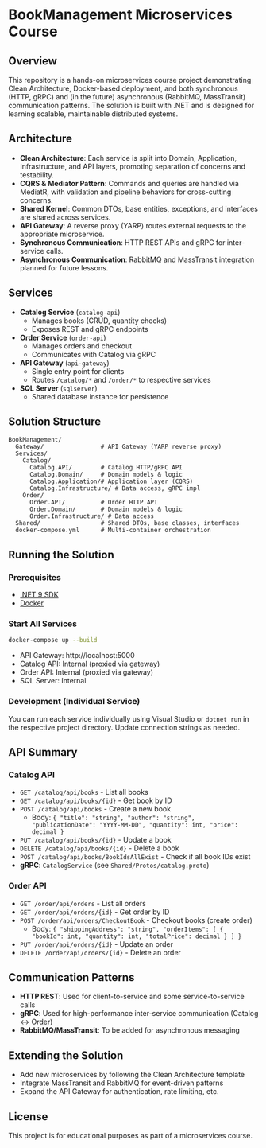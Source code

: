 # BookManagement Microservices Course

## Overview

This repository is a hands-on microservices course project demonstrating Clean Architecture, Docker-based deployment, and both synchronous (HTTP, gRPC) and (in the future) asynchronous (RabbitMQ, MassTransit) communication patterns. The solution is built with .NET and is designed for learning scalable, maintainable distributed systems.

## Architecture

- **Clean Architecture**: Each service is split into Domain, Application, Infrastructure, and API layers, promoting separation of concerns and testability.
- **CQRS & Mediator Pattern**: Commands and queries are handled via MediatR, with validation and pipeline behaviors for cross-cutting concerns.
- **Shared Kernel**: Common DTOs, base entities, exceptions, and interfaces are shared across services.
- **API Gateway**: A reverse proxy (YARP) routes external requests to the appropriate microservice.
- **Synchronous Communication**: HTTP REST APIs and gRPC for inter-service calls.
- **Asynchronous Communication**: RabbitMQ and MassTransit integration planned for future lessons.

## Services

- **Catalog Service** (`catalog-api`)
  - Manages books (CRUD, quantity checks)
  - Exposes REST and gRPC endpoints
- **Order Service** (`order-api`)
  - Manages orders and checkout
  - Communicates with Catalog via gRPC
- **API Gateway** (`api-gateway`)
  - Single entry point for clients
  - Routes `/catalog/*` and `/order/*` to respective services
- **SQL Server** (`sqlserver`)
  - Shared database instance for persistence

## Solution Structure

```
BookManagement/
  Gateway/                # API Gateway (YARP reverse proxy)
  Services/
    Catalog/
      Catalog.API/        # Catalog HTTP/gRPC API
      Catalog.Domain/     # Domain models & logic
      Catalog.Application/# Application layer (CQRS)
      Catalog.Infrastructure/ # Data access, gRPC impl
    Order/
      Order.API/          # Order HTTP API
      Order.Domain/       # Domain models & logic
      Order.Infrastructure/ # Data access
  Shared/                 # Shared DTOs, base classes, interfaces
  docker-compose.yml      # Multi-container orchestration
```

## Running the Solution

### Prerequisites
- [.NET 9 SDK](https://dotnet.microsoft.com/en-us/download/dotnet/9.0)
- [Docker](https://www.docker.com/get-started)

### Start All Services

```bash
docker-compose up --build
```

- API Gateway: http://localhost:5000
- Catalog API: Internal (proxied via gateway)
- Order API: Internal (proxied via gateway)
- SQL Server: Internal

### Development (Individual Service)

You can run each service individually using Visual Studio or `dotnet run` in the respective project directory. Update connection strings as needed.

## API Summary

### Catalog API
- `GET /catalog/api/books` - List all books
- `GET /catalog/api/books/{id}` - Get book by ID
- `POST /catalog/api/books` - Create a new book
  - Body: `{ "title": "string", "author": "string", "publicationDate": "YYYY-MM-DD", "quantity": int, "price": decimal }`
- `PUT /catalog/api/books/{id}` - Update a book
- `DELETE /catalog/api/books/{id}` - Delete a book
- `POST /catalog/api/books/BookIdsAllExist` - Check if all book IDs exist
- **gRPC**: `CatalogService` (see `Shared/Protos/catalog.proto`)

### Order API
- `GET /order/api/orders` - List all orders
- `GET /order/api/orders/{id}` - Get order by ID
- `POST /order/api/orders/CheckoutBook` - Checkout books (create order)
  - Body: `{ "shippingAddress": "string", "orderItems": [ { "bookId": int, "quantity": int, "totalPrice": decimal } ] }`
- `PUT /order/api/orders/{id}` - Update an order
- `DELETE /order/api/orders/{id}` - Delete an order

## Communication Patterns

- **HTTP REST**: Used for client-to-service and some service-to-service calls
- **gRPC**: Used for high-performance inter-service communication (Catalog ↔ Order)
- **RabbitMQ/MassTransit**: To be added for asynchronous messaging

## Extending the Solution

- Add new microservices by following the Clean Architecture template
- Integrate MassTransit and RabbitMQ for event-driven patterns
- Expand the API Gateway for authentication, rate limiting, etc.

## License

This project is for educational purposes as part of a microservices course. 